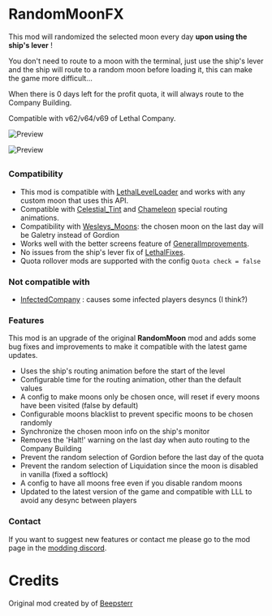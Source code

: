 # RandomMoonFX

This mod will randomized the selected moon every day **upon using the ship's lever** !

You don't need to route to a moon with the terminal, just use the ship's lever and the ship will route to a random moon before loading it, this can make the game more difficult...

When there is 0 days left for the profit quota, it will always route to the Company Building.

Compatible with v62/v64/v69 of Lethal Company.

![Preview](https://raw.githubusercontent.com/ZigzagAwaka/RandomMoonFX/main/preview.gif)

![Preview](https://raw.githubusercontent.com/ZigzagAwaka/RandomMoonFX/main/preview2.gif)

##

### Compatibility
- This mod is compatible with [LethalLevelLoader](https://thunderstore.io/c/lethal-company/p/IAmBatby/LethalLevelLoader/) and works with any custom moon that uses this API.
- Compatible with [Celestial_Tint](https://thunderstore.io/c/lethal-company/p/sfDesat/Celestial_Tint/) and [Chameleon](https://thunderstore.io/c/lethal-company/p/ButteryStancakes/Chameleon/) special routing animations.
- Compatibility with [Wesleys_Moons](https://thunderstore.io/c/lethal-company/p/Magic_Wesley/Wesleys_Moons/): the chosen moon on the last day will be Galetry instead of Gordion
- Works well with the better screens feature of [GeneralImprovements](https://thunderstore.io/c/lethal-company/p/ShaosilGaming/GeneralImprovements/).
- No issues from the ship's lever fix of [LethalFixes](https://thunderstore.io/c/lethal-company/p/Dev1A3/LethalFixes/).
- Quota rollover mods are supported with the config `Quota check = false`

### Not compatible with
- [InfectedCompany](https://thunderstore.io/c/lethal-company/p/InfectedCompany/InfectedCompany/) : causes some infected players desyncs (I think?)

### Features
This mod is an upgrade of the original **RandomMoon** mod and adds some bug fixes and improvements to make it compatible with the latest game updates.
- Uses the ship's routing animation before the start of the level
- Configurable time for the routing animation, other than the default values
- A config to make moons only be chosen once, will reset if every moons have been visited (false by default)
- Configurable moons blacklist to prevent specific moons to be chosen randomly
- Synchronize the chosen moon info on the ship's monitor
- Removes the 'Halt!' warning on the last day when auto routing to the Company Building
- Prevent the random selection of Gordion before the last day of the quota
- Prevent the random selection of Liquidation since the moon is disabled in vanilla (fixed a softlock)
- A config to have all moons free even if you disable random moons
- Updated to the latest version of the game and compatible with LLL to avoid any desync between players

### Contact
If you want to suggest new features or contact me please go to the mod page in the [modding discord](https://discord.com/invite/lcmod).

###

##

# Credits

Original mod created by of [Beepsterr](https://thunderstore.io/c/lethal-company/p/Beepsterr/RandomMoon/)
